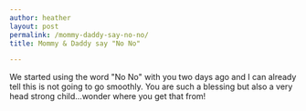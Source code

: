 ```yaml
---
author: heather
layout: post
permalink: /mommy-daddy-say-no-no/
title: Mommy & Daddy say "No No"

---
```


We started using the word "No No" with you two days ago and I can already tell this is not going to go smoothly. You are such a blessing but also a very head strong child...wonder where you get that from!  

